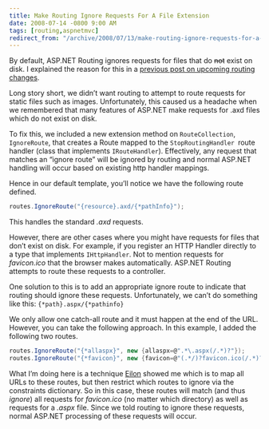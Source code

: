 ```yaml
---
title: Make Routing Ignore Requests For A File Extension
date: 2008-07-14 -0800 9:00 AM
tags: [routing,aspnetmvc]
redirect_from: "/archive/2008/07/13/make-routing-ignore-requests-for-a-file-extension.aspx/"
---
```


By default, ASP.NET Routing ignores requests for files that do ~~not~~
exist on disk. I explained the reason for this in a [previous post on
upcoming routing
changes](https://haacked.com/archive/2008/04/10/upcoming-changes-in-routing.aspx "Upcoming Routing Changes").

Long story short, we didn’t want routing to attempt to route requests
for static files such as images. Unfortunately, this caused us a
headache when we remembered that many features of ASP.NET make requests
for .axd files which do not exist on disk.

To fix this, we included a new extension method on `RouteCollection`,
`IgnoreRoute`, that creates a Route mapped to the
`StopRoutingHandler `route handler (class that implements
`IRouteHandler`). Effectively, any request that matches an “ignore
route” will be ignored by routing and normal ASP.NET handling will occur
based on existing http handler mappings.

Hence in our default template, you’ll notice we have the following route
defined.

```csharp
routes.IgnoreRoute("{resource}.axd/{*pathInfo}");
```

This handles the standard *.axd* requests.

However, there are other cases where you might have requests for files
that don’t exist on disk. For example, if you register an HTTP Handler
directly to a type that implements `IHttpHandler`. Not to mention
requests for *favicon.ico* that the browser makes automatically. ASP.NET
Routing attempts to route these requests to a controller.

One solution to this is to add an appropriate ignore route to indicate
that routing should ignore these requests. Unfortunately, we can’t do
something like this: `{*path}.aspx/{*pathinfo}`

We only allow one catch-all route and it must happen at the end of the
URL. However, you can take the following approach. In this example, I
added the following two routes.

```csharp
routes.IgnoreRoute("{*allaspx}", new {allaspx=@".*\.aspx(/.*)?"});
routes.IgnoreRoute("{*favicon}", new {favicon=@"(.*/)?favicon.ico(/.*)?"});
```

What I’m doing here is a technique
[Eilon](http://weblogs.asp.net/leftslipper/ "Eilon Lipton's Blog")
showed me which is to map all URLs to these routes, but then restrict
which routes to ignore via the constraints dictionary. So in this case,
these routes will match (and thus *ignore*) all requests for
*favicon.ico* (no matter which directory) as well as requests for a
*.aspx* file. Since we told routing to ignore these requests, normal
ASP.NET processing of these requests will occur.

